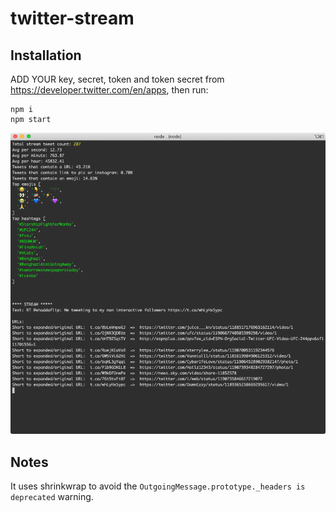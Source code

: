 # twitter-stream

## Installation

ADD YOUR key, secret, token and token secret from https://developer.twitter.com/en/apps, then run:

```
npm i
npm start
```


![](./screenshot.png)


## Notes


It uses shrinkwrap to avoid the `OutgoingMessage.prototype._headers is deprecated` warning.
